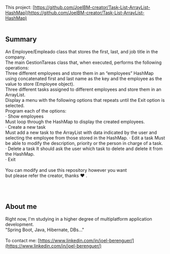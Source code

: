 This project: [https://github.com/JoelBM-creator/Task-List-ArrayList-HashMap](https://github.com/JoelBM-creator/Task-List-ArrayList-HashMap)
<br />
<br />
## Summary
An Employee/Empleado class that stores the first, last, and job title in the company.
<br />
The main GestionTareas class that, when executed, performs the following operations:
<br />
Three different employees and store them in an “employees” HashMap using concatenated first and last name as the key and the employee as the value to store (Employee object).
<br />
Three different tasks assigned to different employees and store them in an ArrayList.
<br />
Display a menu with the following options that repeats until the Exit option is selected. 
<br />
Program each of the options:
<br />
· Show employees
<br />
Must loop through the HashMap to display the created employees.
<br />
· Create a new task
<br />
Must add a new task to the ArrayList with data indicated by the user and selecting the employee from those stored in the HashMap.
· Edit a task
Must be able to modify the description, priority or the person in charge of a task.
<br />
· Delete a task
It should ask the user which task to delete and delete it from the HashMap.
<br />
· Exit
<br /> <br />
You can modify and use this repository however you want <br /> but please refer the creator, thanks ♥ .
<br />


<br /> <br />
## About me
Right now, I'm studying in a higher degree of multiplatform application development.
<br />
"Spring Boot, Java, Hibernate, DBs..."
<br /><br />
To contact me: [https://www.linkedin.com/in/joel-berenguer/](https://www.linkedin.com/in/joel-berenguer/)
